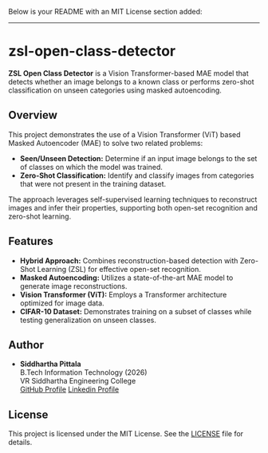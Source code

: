 Below is your README with an MIT License section added:

---

# zsl-open-class-detector

**ZSL Open Class Detector** is a Vision Transformer-based MAE model that detects whether an image belongs to a known class or performs zero-shot classification on unseen categories using masked autoencoding.

## Overview

This project demonstrates the use of a Vision Transformer (ViT) based Masked Autoencoder (MAE) to solve two related problems:
- **Seen/Unseen Detection:** Determine if an input image belongs to the set of classes on which the model was trained.
- **Zero-Shot Classification:** Identify and classify images from categories that were not present in the training dataset.

The approach leverages self-supervised learning techniques to reconstruct images and infer their properties, supporting both open-set recognition and zero-shot learning.

## Features

- **Hybrid Approach:** Combines reconstruction-based detection with Zero-Shot Learning (ZSL) for effective open-set recognition.
- **Masked Autoencoding:** Utilizes a state-of-the-art MAE model to generate image reconstructions.
- **Vision Transformer (ViT):** Employs a Transformer architecture optimized for image data.
- **CIFAR-10 Dataset:** Demonstrates training on a subset of classes while testing generalization on unseen classes.


## Author

- **Siddhartha Pittala**  
  B.Tech Information Technology (2026)  
  VR Siddhartha Engineering College  
  [GitHub Profile](https://github.com/siddhartha296)
  [Linkedin Profile](https://www.linkedin.com/in/siddhartha-pittala-036001254/)

## License

This project is licensed under the MIT License. See the [LICENSE](LICENSE) file for details.
